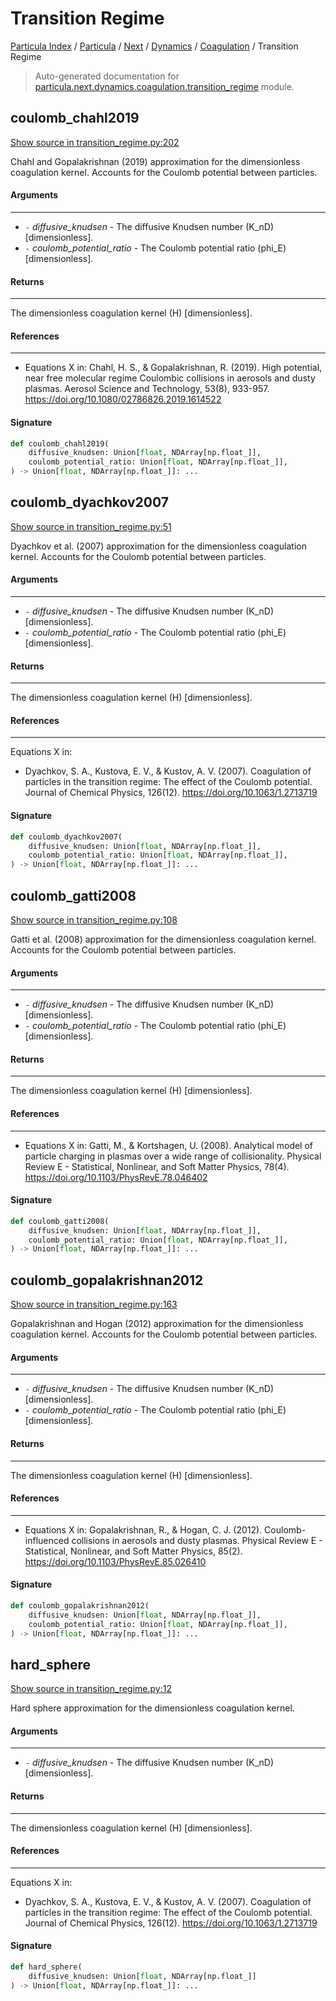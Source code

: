 # Transition Regime

[Particula Index](../../../../README.md#particula-index) / [Particula](../../../index.md#particula) / [Next](../../index.md#next) / [Dynamics](../index.md#dynamics) / [Coagulation](./index.md#coagulation) / Transition Regime

> Auto-generated documentation for [particula.next.dynamics.coagulation.transition_regime](../../../../../../particula/next/dynamics/coagulation/transition_regime.py) module.

## coulomb_chahl2019

[Show source in transition_regime.py:202](../../../../../../particula/next/dynamics/coagulation/transition_regime.py#L202)

 Chahl and Gopalakrishnan (2019) approximation for the dimensionless
coagulation kernel. Accounts for the Coulomb potential between particles.

#### Arguments

-----
- `-` *diffusive_knudsen* - The diffusive Knudsen number (K_nD) [dimensionless].
- `-` *coulomb_potential_ratio* - The Coulomb potential ratio (phi_E)
[dimensionless].

#### Returns

--------
The dimensionless coagulation kernel (H) [dimensionless].

#### References

-----------
- Equations X in:
Chahl, H. S., & Gopalakrishnan, R. (2019). High potential, near free
molecular regime Coulombic collisions in aerosols and dusty plasmas.
Aerosol Science and Technology, 53(8), 933-957.
https://doi.org/10.1080/02786826.2019.1614522

#### Signature

```python
def coulomb_chahl2019(
    diffusive_knudsen: Union[float, NDArray[np.float_]],
    coulomb_potential_ratio: Union[float, NDArray[np.float_]],
) -> Union[float, NDArray[np.float_]]: ...
```



## coulomb_dyachkov2007

[Show source in transition_regime.py:51](../../../../../../particula/next/dynamics/coagulation/transition_regime.py#L51)

 Dyachkov et al. (2007) approximation for the dimensionless coagulation
kernel. Accounts for the Coulomb potential between particles.

#### Arguments

-----
- `-` *diffusive_knudsen* - The diffusive Knudsen number (K_nD) [dimensionless].
- `-` *coulomb_potential_ratio* - The Coulomb potential ratio (phi_E)
[dimensionless].

#### Returns

--------
The dimensionless coagulation kernel (H) [dimensionless].

#### References

-----------
Equations X in:
- Dyachkov, S. A., Kustova, E. V., & Kustov, A. V. (2007). Coagulation of
particles in the transition regime: The effect of the Coulomb potential.
Journal of Chemical Physics, 126(12).
https://doi.org/10.1063/1.2713719

#### Signature

```python
def coulomb_dyachkov2007(
    diffusive_knudsen: Union[float, NDArray[np.float_]],
    coulomb_potential_ratio: Union[float, NDArray[np.float_]],
) -> Union[float, NDArray[np.float_]]: ...
```



## coulomb_gatti2008

[Show source in transition_regime.py:108](../../../../../../particula/next/dynamics/coagulation/transition_regime.py#L108)

 Gatti et al. (2008) approximation for the dimensionless coagulation
kernel. Accounts for the Coulomb potential between particles.

#### Arguments

-----
- `-` *diffusive_knudsen* - The diffusive Knudsen number (K_nD) [dimensionless].
- `-` *coulomb_potential_ratio* - The Coulomb potential ratio (phi_E)
[dimensionless].

#### Returns

--------
The dimensionless coagulation kernel (H) [dimensionless].

#### References

-----------
- Equations X in:
Gatti, M., & Kortshagen, U. (2008). Analytical model of particle
charging in plasmas over a wide range of collisionality. Physical Review
E - Statistical, Nonlinear, and Soft Matter Physics, 78(4).
https://doi.org/10.1103/PhysRevE.78.046402

#### Signature

```python
def coulomb_gatti2008(
    diffusive_knudsen: Union[float, NDArray[np.float_]],
    coulomb_potential_ratio: Union[float, NDArray[np.float_]],
) -> Union[float, NDArray[np.float_]]: ...
```



## coulomb_gopalakrishnan2012

[Show source in transition_regime.py:163](../../../../../../particula/next/dynamics/coagulation/transition_regime.py#L163)

 Gopalakrishnan and Hogan (2012) approximation for the dimensionless
coagulation kernel. Accounts for the Coulomb potential between particles.

#### Arguments

-----
- `-` *diffusive_knudsen* - The diffusive Knudsen number (K_nD) [dimensionless].
- `-` *coulomb_potential_ratio* - The Coulomb potential ratio (phi_E)
[dimensionless].

#### Returns

--------
The dimensionless coagulation kernel (H) [dimensionless].

#### References

-----------
- Equations X in:
Gopalakrishnan, R., & Hogan, C. J. (2012). Coulomb-influenced collisions
in aerosols and dusty plasmas. Physical Review E - Statistical, Nonlinear,
and Soft Matter Physics, 85(2).
https://doi.org/10.1103/PhysRevE.85.026410

#### Signature

```python
def coulomb_gopalakrishnan2012(
    diffusive_knudsen: Union[float, NDArray[np.float_]],
    coulomb_potential_ratio: Union[float, NDArray[np.float_]],
) -> Union[float, NDArray[np.float_]]: ...
```



## hard_sphere

[Show source in transition_regime.py:12](../../../../../../particula/next/dynamics/coagulation/transition_regime.py#L12)

Hard sphere approximation for the dimensionless coagulation kernel.

#### Arguments

-----
- `-` *diffusive_knudsen* - The diffusive Knudsen number (K_nD) [dimensionless].

#### Returns

--------
The dimensionless coagulation kernel (H) [dimensionless].

#### References

-----------
Equations X in:
- Dyachkov, S. A., Kustova, E. V., & Kustov, A. V. (2007). Coagulation of
particles in the transition regime: The effect of the Coulomb potential.
Journal of Chemical Physics, 126(12).
https://doi.org/10.1063/1.2713719

#### Signature

```python
def hard_sphere(
    diffusive_knudsen: Union[float, NDArray[np.float_]]
) -> Union[float, NDArray[np.float_]]: ...
```
